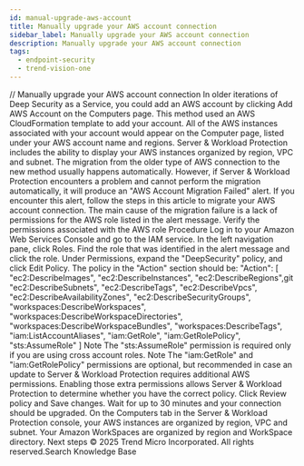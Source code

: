 ```yaml
---
id: manual-upgrade-aws-account
title: Manually upgrade your AWS account connection
sidebar_label: Manually upgrade your AWS account connection
description: Manually upgrade your AWS account connection
tags:
  - endpoint-security
  - trend-vision-one
---
```


/*<![CDATA[*/ $('#title').html($('meta[name=map-description]').attr('content')); /*]]>*/ Manually upgrade your AWS account connection In older iterations of Deep Security as a Service, you could add an AWS account by clicking Add AWS Account on the Computers page. This method used an AWS CloudFormation template to add your account. All of the AWS instances associated with your account would appear on the Computer page, listed under your AWS account name and regions. Server & Workload Protection includes the ability to display your AWS instances organized by region, VPC and subnet. The migration from the older type of AWS connection to the new method usually happens automatically. However, if Server & Workload Protection encounters a problem and cannot perform the migration automatically, it will produce an "AWS Account Migration Failed" alert. If you encounter this alert, follow the steps in this article to migrate your AWS account connection. The main cause of the migration failure is a lack of permissions for the AWS role listed in the alert message. Verify the permissions associated with the AWS role Procedure Log in to your Amazon Web Services Console and go to the IAM service. In the left navigation pane, click Roles. Find the role that was identified in the alert message and click the role. Under Permissions, expand the "DeepSecurity" policy, and click Edit Policy. The policy in the "Action" section should be: "Action": [ "ec2:DescribeImages", "ec2:DescribeInstances", "ec2:DescribeRegions",git "ec2:DescribeSubnets", "ec2:DescribeTags", "ec2:DescribeVpcs", "ec2:DescribeAvailabilityZones", "ec2:DescribeSecurityGroups", "workspaces:DescribeWorkspaces", "workspaces:DescribeWorkspaceDirectories", "workspaces:DescribeWorkspaceBundles", "workspaces:DescribeTags", "iam:ListAccountAliases", "iam:GetRole", "iam:GetRolePolicy", "sts:AssumeRole" ] Note The "sts:AssumeRole" permission is required only if you are using cross account roles. Note The "iam:GetRole" and "iam:GetRolePolicy" permissions are optional, but recommended in case an update to Server & Workload Protection requires additional AWS permissions. Enabling those extra permissions allows Server & Workload Protection to determine whether you have the correct policy. Click Review policy and Save changes. Wait for up to 30 minutes and your connection should be upgraded. On the Computers tab in the Server & Workload Protection console, your AWS instances are organized by region, VPC and subnet. Your Amazon WorkSpaces are organized by region and WorkSpace directory. Next steps © 2025 Trend Micro Incorporated. All rights reserved.Search Knowledge Base